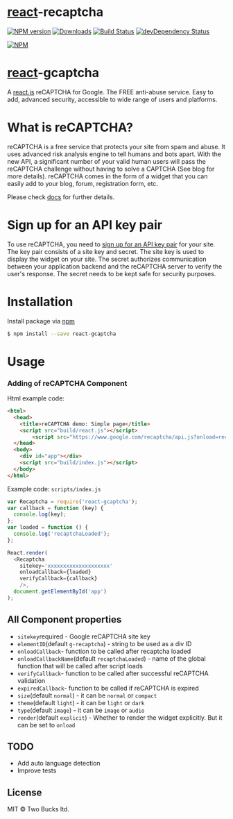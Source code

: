 # [react](http://facebook.github.io/react/)-recaptcha

[![NPM version][npm-image]][npm-url] [![Downloads][downloads-image]][npm-url]
[![Build Status](https://travis-ci.org/twobucks/react-gcaptcha.svg)](https://travis-ci.org/twobucks/react-gcaptcha)
[![devDependency Status](https://david-dm.org/twobucks/react-gcaptcha/dev-status.svg)](https://david-dm.org/twobucks/react-gcaptcha#info=devDependencies)

[![NPM](https://nodei.co/npm/react-gcaptcha.png?downloads=true&stars=true)](https://nodei.co/npm/react-gcaptcha/)

[npm-url]: https://www.npmjs.com/package/react-gcaptcha
[npm-image]: http://img.shields.io/npm/v/react-gcaptcha.svg
[downloads-image]: http://img.shields.io/npm/dm/react-gcaptcha.svg
# [react](http://facebook.github.io/react/)-gcaptcha

A [react.js](http://facebook.github.io/react/) reCAPTCHA for Google. The FREE anti-abuse service. Easy to add, advanced security, accessible to wide range of users and platforms.

# What is reCAPTCHA?

reCAPTCHA is a free service that protects your site from spam and abuse. It uses advanced risk analysis engine to tell humans and bots apart. With the new API, a significant number of your valid human users will pass the reCAPTCHA challenge without having to solve a CAPTCHA (See blog for more details). reCAPTCHA comes in the form of a widget that you can easily add to your blog, forum, registration form, etc.

Please check [docs][1] for further details.

# Sign up for an API key pair

To use reCAPTCHA, you need to [sign up for an API key pair][2] for your site. The key pair consists of a site key and secret. The site key is used to display the widget on your site. The secret authorizes communication between your application backend and the reCAPTCHA server to verify the user's response. The secret needs to be kept safe for security purposes.

[1]: https://developers.google.com/recaptcha/intro
[2]: http://www.google.com/recaptcha/admin

# Installation

Install package via [npm](https://www.npmjs.com/)

```bash
$ npm install --save react-gcaptcha
```

# Usage

### Adding of reCAPTCHA Component

Html example code:

```html
<html>
  <head>
    <title>reCAPTCHA demo: Simple page</title>
    <script src="build/react.js"></script>
        <script src="https://www.google.com/recaptcha/api.js?onload=recaptchaLoaded&render=explicit" async defer></script>
  </head>
  <body>
    <div id="app"></div>
    <script src="build/index.js"></script>
  </body>
</html>
```

Example code: `scripts/index.js`

```javascript
var Recaptcha = require('react-gcaptcha');
var callback = function (key) {
  console.log(key);
};
var loaded = function () {
  console.log('recaptchaLoaded');
};

React.render(
  <Recaptcha
    sitekey='xxxxxxxxxxxxxxxxxxxx'
    onloadCallback={loaded}
    verifyCallback={callback}
    />,
  document.getElementById('app')
);
```

## All Component properties

* `sitekey`required - Google reCAPTCHA site key
* `elementID`(default `g-recaptcha`) - string to be used as a div ID
* `onloadCallback`- function to be called after recaptcha loaded
* `onloadCallbackName`(default `recaptchaLoaded`) - name of the global function that will be called after script loads
* `verifyCallback`- function to be called after successful reCAPTCHA validation
* `expiredCallback`- function to be called if reCAPTCHA is expired
* `size`(default `normal`) - it can be `normal` or `compact`
* `theme`(default `light`) - it can be `light` or `dark`
* `type`(default `image`) - it can be `image` or `audio`
* `render`(default `explicit`) - Whether to render the widget explicitly. But it can be set to `onload`

## TODO
* Add auto language detection
* Improve tests

## License
MIT © Two Bucks ltd.
